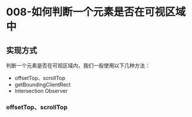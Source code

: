 # 008-如何判断一个元素是否在可视区域中

## 实现方式

判断一个元素是否在可视区域内，我们一般使用以下几种方法：

+ offsetTop、scrollTop
+ getBoundingClientRect
+ Intersection Observer
  
### offsetTop、scrollTop